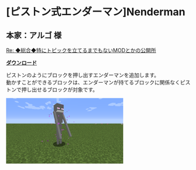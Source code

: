 # [ピストン式エンダーマン]Nenderman
## 本家：アルゴ 様
[Re: ◆総合◆特にトピックを立てるまでもないMODとかの公開所](http://forum.minecraftuser.jp/viewtopic.php?f=13&t=1758&start=80#p31003)

[**ダウンロード**](https://github.com/eyeq/mod-1.11.2-Nenderman/releases/download/1.0/1.11.2-Nenderman-1.0.jar)

ピストンのようにブロックを押し出すエンダーマンを追加します。  
動かすことができるブロックは、エンダーマンが持てるブロックに関係なくピストンで押し出せるブロックが対象です。  

<img src="https://github.com/eyeq/mod-1.11.2-Nenderman/blob/master/screenshots/Nenderman.png" width="320px">  
